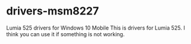 # drivers-msm8227
Lumia 525 drivers for Windows 10 Mobile
This is drivers for Lumia 525. I think you can use it if something is not working.
